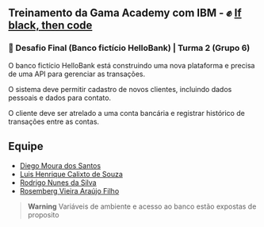 ## Treinamento da Gama Academy com IBM - :fist_raised: [If black, then code](https://ifblackthencode.corporate.gama.academy/) 

### :dart: Desafio Final (Banco fictício HelloBank) | Turma 2 (Grupo 6)

<p>
  O banco fictício HelloBank está construindo uma nova plataforma e precisa de 
  uma API para gerenciar as transações.
  
  O sistema deve permitir cadastro de novos clientes, incluindo dados pessoais 
  e dados para contato. 
  
  O cliente deve ser atrelado a uma conta bancária e registrar histórico de 
  transações entre as contas.
  </p>
  

## Equipe 
- [Diego Moura dos Santos](https://www.linkedin.com/in/diegomouradossantos/)
- [Luis Henrique Calixto de Souza](https://www.linkedin.com/in/luiz-henrique-calixto-de-souza-29b892170/)
- [Rodrigo Nunes da Silva](https://www.linkedin.com/in/rodrigo-nunes-7a9a957b)
- [Rosemberg Vieira Araújo Filho](https://github.com/RosembergAraujo)



> **Warning**
> Variáveis de ambiente e acesso ao banco estão expostas de proposito






